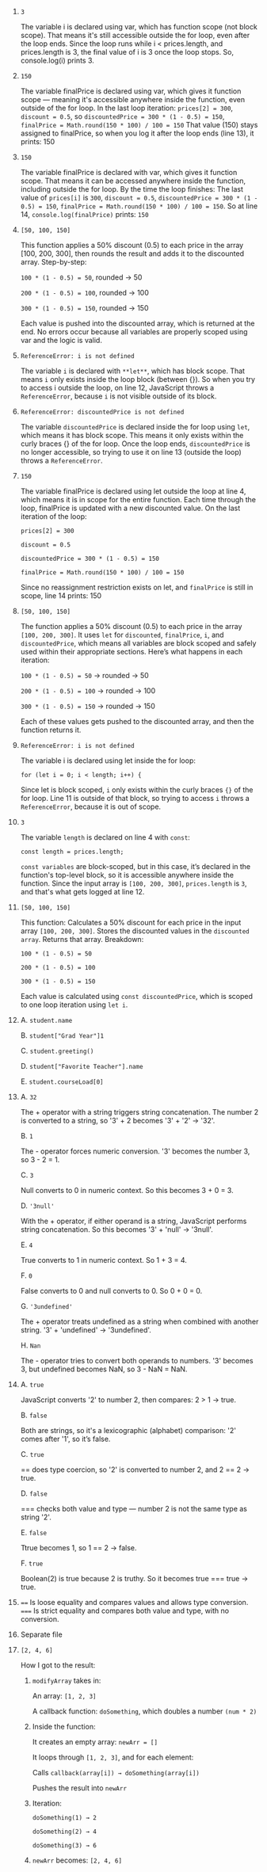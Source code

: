 1. `3`

   The variable i is declared using var, which has function scope (not block scope). That means it's still accessible outside the for loop, even after the loop ends. Since the loop runs while i < prices.length, and prices.length is 3, the final value of i is 3 once the loop stops. So, console.log(i) prints 3.

2. `150`

   The variable finalPrice is declared using var, which gives it function scope — meaning it's accessible anywhere inside the function, even outside of the for loop. In the last loop iteration: `prices[2] = 300`, `discount = 0.5`, so     `discountedPrice = 300 * (1 - 0.5) = 150`, `finalPrice = Math.round(150 * 100) / 100 = 150`
  That value (150) stays assigned to finalPrice, so when you log it after the loop ends (line 13), it prints: 150

3. `150`

   The variable finalPrice is declared with var, which gives it function scope. That means it can be accessed anywhere inside the function, including outside the for loop. By the time the loop finishes: The last value of `prices[i]`     is `300`, `discount = 0.5`, `discountedPrice = 300 * (1 - 0.5) = 150`, `finalPrice = Math.round(150 * 100) / 100 = 150`. So at line 14, `console.log(finalPrice)` prints: `150`

4. `[50, 100, 150]`

   This function applies a 50% discount (0.5) to each price in the array [100, 200, 300], then rounds the result and adds it to the discounted array.
    Step-by-step:
   
    `100 * (1 - 0.5) = 50`, rounded → 50

    `200 * (1 - 0.5) = 100`, rounded → 100
  
    `300 * (1 - 0.5) = 150`, rounded → 150
  
    Each value is pushed into the discounted array, which is returned at the end. No errors occur because all variables are properly scoped using var and the logic is valid.

5. `ReferenceError: i is not defined`

   The variable `i` is declared with `**let**`, which has block scope. That means `i` only exists inside the loop block (between {}). So when you try to access i outside the loop, on line 12, JavaScript throws a `ReferenceError`,           because `i` is not visible outside of its block.

6. `ReferenceError: discountedPrice is not defined`

     The variable `discountedPrice` is declared inside the for loop using `let`, which means it has block scope. This means it only exists within the curly braces {} of the for loop. Once the loop ends, `discountedPrice` is no longer       accessible, so trying to use it on line 13 (outside the loop) throws a `ReferenceError`.

7. `150`

   The variable finalPrice is declared using let outside the loop at line 4, which means it is in scope for the entire function. Each time through the loop, finalPrice is updated with a new discounted value. On the last iteration of      the loop:

     `prices[2] = 300`

    `discount = 0.5`

    `discountedPrice = 300 * (1 - 0.5) = 150`

    `finalPrice = Math.round(150 * 100) / 100 = 150`

    Since no reassignment restriction exists on let, and `finalPrice` is still in scope, line 14 prints: 150

8. `[50, 100, 150]`

   The function applies a 50% discount (0.5) to each price in the array `[100, 200, 300]`. It uses `let` for `discounted`, `finalPrice`, `i`, and `discountedPrice`, which means all variables are block scoped and safely used within         their appropriate sections.
    Here’s what happens in each iteration:

    `100 * (1 - 0.5) = 50` → rounded → 50

    `200 * (1 - 0.5) = 100` → rounded → 100

    `300 * (1 - 0.5) = 150` → rounded → 150

    Each of these values gets pushed to the discounted array, and then the function returns it.

9. `ReferenceError: i is not defined`

     The variable i is declared using let inside the for loop:

     `for (let i = 0; i < length; i++) {`
 
    Since let is block scoped, `i` only exists within the curly braces `{}` of the for loop. Line 11 is outside of that block, so trying to access `i` throws a `ReferenceError`, because it is out of scope.

10. `3`

    The variable `length` is declared on line 4 with `const`:

    `const length = prices.length;`

    `const variables` are block-scoped, but in this case, it’s declared in the function's top-level block, so it is accessible anywhere inside the function. Since the input array is `[100, 200, 300]`, `prices.length` is `3`, and             that's what gets logged at line 12.

11. `[50, 100, 150]`

    This function: Calculates a 50% discount for each price in the input array `[100, 200, 300]`. Stores the discounted values in the `discounted array`. Returns that array. Breakdown:

    `100 * (1 - 0.5) = 50`

    `200 * (1 - 0.5) = 100`

    `300 * (1 - 0.5) = 150`

    Each value is calculated using `const discountedPrice`, which is scoped to one loop iteration using `let i`.


12. A. `student.name`

    B. `student["Grad Year"]1`

    C. `student.greeting()`

    D. `student["Favorite Teacher"].name`

    E. `student.courseLoad[0]`

13. A. `32`

    The + operator with a string triggers string concatenation. The number 2 is converted to a string, so '3' + 2 becomes '3' + '2' → '32'.

    B. `1`

    The - operator forces numeric conversion. '3' becomes the number 3, so 3 - 2 = 1.

    C. `3`

    Null converts to 0 in numeric context. So this becomes 3 + 0 = 3.

    D. `'3null'`

    With the + operator, if either operand is a string, JavaScript performs string concatenation. So this becomes '3' + 'null' → '3null'.

    E. `4`

    True converts to 1 in numeric context. So 1 + 3 = 4.

    F. `0`

    False converts to 0 and null converts to 0. So 0 + 0 = 0.
    
    G. `'3undefined'`

    The + operator treats undefined as a string when combined with another string. '3' + 'undefined' → '3undefined'.
    
    H. `Nan`

    The - operator tries to convert both operands to numbers. '3' becomes 3, but undefined becomes NaN, so 3 -          NaN = NaN.

14. A. `true`

      JavaScript converts '2' to number 2, then compares: 2 > 1 → true.
   
    B. `false`

       Both are strings, so it's a lexicographic (alphabet) comparison: '2' comes after '1', so it’s false.

    C. `true`

       == does type coercion, so '2' is converted to number 2, and 2 == 2 → true.

    D. `false`

       === checks both value and type — number 2 is not the same type as string '2'.

    E. `false`

    Ttrue becomes 1, so 1 == 2 → false.

    F. `true`

       Boolean(2) is true because 2 is truthy. So it becomes true === true → true.

15.  `==` Is loose equality and compares values and allows type conversion. `===` Is strict equality and compares both value and type, with no conversion.

16. Separate file

17. `[2, 4, 6]`

    How I got to the result:

    1. `modifyArray` takes in:

         An array: `[1, 2, 3]`

         A callback function: `doSomething`, which doubles a number `(num * 2)`

    2. Inside the function:

         It creates an empty array: `newArr = []`

         It loops through `[1, 2, 3]`, and for each element:

         Calls `callback(array[i]) → doSomething(array[i])`

          Pushes the result into `newArr`

    3. Iteration:

         `doSomething(1) → 2`

         `doSomething(2) → 4`

         `doSomething(3) → 6`

    4. `newArr` becomes: `[2, 4, 6]`


   
    
    
